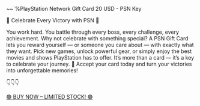 ~~`%PlayStation Network Gift Card 20 USD - PSN Key

🎉 Celebrate Every Victory with PSN 🎉

You work hard. You battle through every boss, every challenge, every achievement. Why not celebrate with something special? A PSN Gift Card lets you reward yourself — or someone you care about — with exactly what they want. Pick new games, unlock powerful gear, or simply enjoy the best movies and shows PlayStation has to offer.
It’s more than a card — it’s a key to celebrate your journey.
🌟 Accept your card today and turn your victories into unforgettable memories!

👇👇👇

[🟢 BUY NOW – LIMITED STOCK! 🟢](    https://bit.ly/42SXAJ5)





